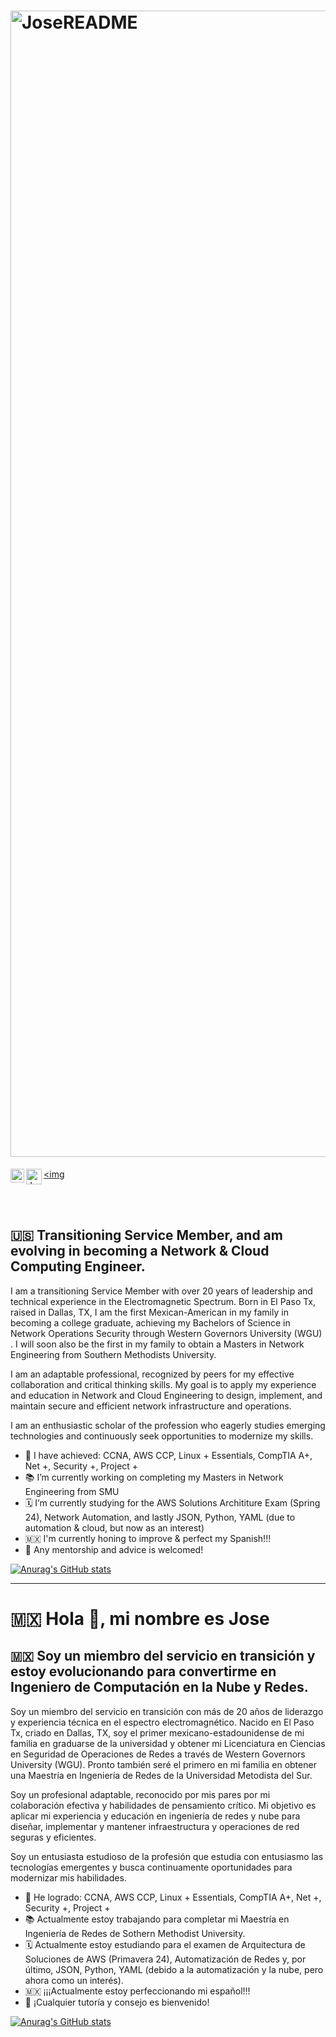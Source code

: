 # <img width="1834" alt="JoseREADME" src="https://github.com/JoseMMedranoJr/JoseMMedranoJr/assets/149314619/d4ee5240-b52f-4d94-b947-bf444d062262">

[<img <img align="left" alt="jose.m.medranojr | Gmail" width="22px" src='https://cdn.jsdelivr.net/npm/simple-icons@3.0.1/icons/github.svg' />][gmail]
[<img align="left" alt="JoseMMedranoJr | LinkedIn" width="25px" src='https://cdn.jsdelivr.net/npm/simple-icons@3.0.1/icons/linkedin.svg' />][linkedin] 

<br>
<br>

## 🇺🇸 Transitioning Service Member, and am evolving in becoming a Network & Cloud Computing Engineer.

I am a transitioning Service Member with over 20 years of leadership and technical experience in the Electromagnetic Spectrum.  Born in El Paso Tx, raised in Dallas, TX, I am the first Mexican-American in my family in becoming a college graduate, achieving my Bachelors of Science in Network Operations Security through Western Governors University (WGU) .  I will soon also be the first in my family to obtain a Masters in Network Engineering from Southern Methodists University.  

I am an adaptable professional, recognized by peers for my effective collaboration and critical thinking skills.  My goal is to apply my experience and education in Network and Cloud Engineering to design, implement, and maintain secure and efficient network infrastructure and operations. 

I am an enthusiastic scholar of the profession who eagerly studies emerging technologies and continuously seek opportunities to modernize my skills.

- 💯 I have achieved:
  CCNA, AWS CCP, Linux + Essentials, CompTIA A+, Net +, Security +, Project +
- 📚 I’m currently working on completing my Masters in Network Engineering from SMU
- 🗓 I’m currently studying for the AWS Solutions Archititure Exam (Spring 24), Network Automation, and lastly JSON, Python, YAML (due to automation & cloud, but now as an interest)
- 🇲🇽 I'm currently honing to improve & perfect my Spanish!!!
- 🤔 Any mentorship and advice is welcomed!

[![Anurag's GitHub stats](https://github-readme-stats.vercel.app/api?username=JoseMMedranoJr&show_icons=true&theme=synthwave)](https://github.com/anuraghazra/github-readme-stats)

--------------------------------------------------------------------------------------------------------------------
# 🇲🇽 Hola 👋, mi nombre es Jose

## 🇲🇽 Soy un miembro del servicio en transición y estoy evolucionando para convertirme en Ingeniero de Computación en la Nube y Redes.

Soy un miembro del servicio en transición con más de 20 años de liderazgo y experiencia técnica en el espectro electromagnético. Nacido en El Paso Tx, criado en Dallas, TX, soy el primer mexicano-estadounidense de mi familia en graduarse de la universidad y obtener mi Licenciatura en Ciencias en Seguridad de Operaciones de Redes a través de Western Governors University (WGU). Pronto también seré el primero en mi familia en obtener una Maestría en Ingeniería de Redes de la Universidad Metodista del Sur.

Soy un profesional adaptable, reconocido por mis pares por mi colaboración efectiva y habilidades de pensamiento crítico. Mi objetivo es aplicar mi experiencia y educación en ingeniería de redes y nube para diseñar, implementar y mantener infraestructura y operaciones de red seguras y eficientes.

Soy un entusiasta estudioso de la profesión que estudia con entusiasmo las tecnologías emergentes y busca continuamente oportunidades para modernizar mis habilidades.

- 💯 He logrado:
  CCNA, AWS CCP, Linux + Essentials, CompTIA A+, Net +, Security +, Project +
- 📚 Actualmente estoy trabajando para completar mi Maestría en Ingeniería de Redes de Sothern Methodist University.
- 🗓 Actualmente estoy estudiando para el examen de Arquitectura de Soluciones de AWS (Primavera 24), Automatización de Redes y, por último, JSON, Python, YAML (debido a la automatización y la nube, pero ahora como un interés).
- 🇲🇽 ¡¡¡Actualmente estoy perfeccionando mi español!!!
- 🤔 ¡Cualquier tutoría y consejo es bienvenido!

[![Anurag's GitHub stats](https://github-readme-stats.vercel.app/api?username=JoseMMedranoJr&show_icons=true&theme=synthwave)](https://github.com/anuraghazra/github-readme-stats)

[linkedin]: https://www.linkedin.com/in/josemmedranojr
[gmail]: mailto:jose.m.medranojr@gmail.com
